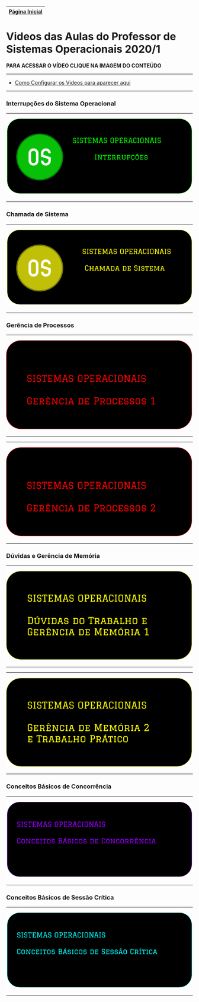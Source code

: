 [Página Inicial](Home)|
|---|

# Videos das Aulas do Professor de Sistemas Operacionais 2020/1

**PARA ACESSAR O VÍDEO CLIQUE NA IMAGEM DO CONTEÚDO**

---

* [Como Configurar os Videos para aparecer aqui](video_compartilhado)

---


### Interrupções do Sistema Operacional

---

[![](images/video_images/sisop_interrupcoes.png)](https://drive.google.com/open?id=1JjjDE8W1HuC-GYytUYCcZu7LDOmcqRAT)

---

### Chamada de Sistema

---

[![](images/video_images/sisop_chamadaSistema.png)](https://drive.google.com/file/d/1-REGCBmlSJCOrS7CADIzMJx08E-jwOC6/view?usp=sharing)

---

### Gerência de Processos

---

[![](images/video_images/gerencia_de_processos_1.png)](https://drive.google.com/file/d/1BWvuQS-1uaT2lr5Bw_Vn9IcWknwoP2cs/view?usp=sharing)

---

---

[![](images/video_images/gerencia_de_processos_2.png)](https://drive.google.com/file/d/1kI4ywlteQaF2ZogZWKevPAoeCsXOUspU/view?usp=sharing)

---

### Dúvidas e Gerência de Memória

---

[![](images/video_images/gerencia_memoria_1.png)](https://drive.google.com/file/d/13YWM9U6T-NPXfNrKI3OHsKiSbX7Fo9BK/view?usp=sharing)

---

---

[![](images/video_images/gerencia_memoria_2.png)](https://drive.google.com/file/d/1uwPKlkbkwigHwDxyqVXMSmSEVIUjxwId/view?usp=sharing)

---

### Conceitos Básicos de Concorrência

---

[![](images/video_images/concorrencia.png)](https://drive.google.com/file/d/19Fwu5DG9HlwlGefjynrFFSnHW-vViymr/view?usp=sharing)

---

### Conceitos Básicos de Sessão Crítica

---

[![](images/video_images/sessao_critica.png)](https://drive.google.com/file/d/1VWUeVwQSAIcjKzaetMHqECm0Zq4H229a/view?usp=sharing)

---
